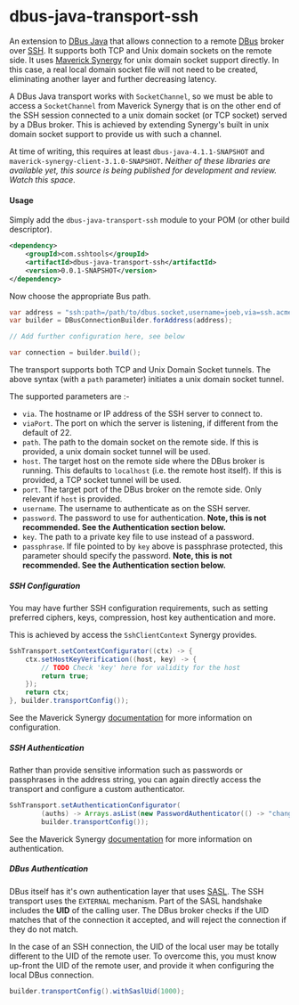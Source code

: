 # dbus-java-transport-ssh

An extension to [DBus Java](https://github.com/hypfvieh/dbus-java) that allows connection to a remote [DBus](https://en.wikipedia.org/wiki/D-Bus) broker over [SSH](https://en.wikipedia.org/wiki/Secure_Shell). It supports both TCP and Unix domain sockets on the remote side. It uses [Maverick Synergy](https://jadaptive.com/en/products/open-source-java-ssh) for unix domain socket support directly. In this case, a real local domain socket file will not need to be created, eliminating another layer and further decreasing latency.

A DBus Java transport works with `SocketChannel`, so we must be able to access a `SocketChannel` from Maverick Synergy that is on the other end of the SSH session connected to a unix domain socket (or TCP socket) served by a DBus broker. This is achieved by extending Synergy's built in unix domain socket support to provide us with such a channel.

At time of writing, this requires at least `dbus-java-4.1.1-SNAPSHOT` and `maverick-synergy-client-3.1.0-SNAPSHOT`. *Neither of these libraries are available yet, this source is being published for development and review. Watch this space*.


#### Usage

Simply add the `dbus-java-transport-ssh` module to your POM (or other build descriptor).

```xml
<dependency>
    <groupId>com.sshtools</groupId>
    <artifactId>dbus-java-transport-ssh</artifactId>
    <version>0.0.1-SNAPSHOT</version>
</dependency>
```

Now choose the appropriate Bus path. 

```java
var address = "ssh:path=/path/to/dbus.socket,username=joeb,via=ssh.acme.com,viaPort=22,password=changeit";
var builder = DBusConnectionBuilder.forAddress(address);

// Add further configuration here, see below

var connection = builder.build();
```

The transport supports both TCP and Unix Domain Socket tunnels. The above syntax (with a `path` parameter) initiates  a unix domain socket tunnel.

The supported parameters are :-

* `via`. The hostname or IP address of the SSH server to connect to.
* `viaPort`. The port on which the server is listening, if different from the default of 22.
* `path`. The path to the domain socket on the remote side. If this is provided, a unix domain socket tunnel will be used.
* `host`. The target host on the remote side where the DBus broker is running. This defaults to `localhost` (i.e. the remote host itself). If this is provided, a TCP socket tunnel will be used.
*  `port`. The target port of the DBus broker on the remote side. Only relevant if `host` is provided.
*  `username`. The username to authenticate as on the SSH server.
*  `password`. The password to use for authentication. **Note, this is not recommended. See the Authentication section below.**
*  `key`. The path to a private key file to use instead of a password.
*  `passphrase`. If file pointed to by `key` above is passphrase protected, this parameter should specify the password. **Note, this is not recommended. See the Authentication section below.**

##### SSH Configuration

You may have further SSH configuration requirements, such as setting preferred ciphers, keys, compression, host key authentication and more.

This is achieved by access the `SshClientContext` Synergy provides. 

```java
SshTransport.setContextConfigurator((ctx) -> {
	ctx.setHostKeyVerification((host, key) -> {
		// TODO Check 'key' here for validity for the host
		return true;
	});
	return ctx;
}, builder.transportConfig());
```
See the Maverick Synergy [documentation](https://jadaptive.com/app/manpage/agent/category/1564757) for more information on configuration.

##### SSH Authentication

Rather than provide sensitive information such as passwords or passphrases in the address string, you can again directly access the transport and configure a custom authenticator.

```java
SshTransport.setAuthenticationConfigurator(
		(auths) -> Arrays.asList(new PasswordAuthenticator(() -> "changeme")),
		builder.transportConfig());
```

See the Maverick Synergy [documentation](https://jadaptive.com/app/manpage/agent/category/1564757) for more information on authentication.

##### DBus Authentication

DBus itself has it's own authentication layer that uses [SASL](https://en.wikipedia.org/wiki/Simple_Authentication_and_Security_Layer).
The SSH transport uses the `EXTERNAL` mechanism. Part of the SASL handshake includes the **UID** of the calling user. The DBus broker checks if the UID matches that of the connection it accepted, and will reject the connection if they do not match.

In the case of an SSH connection, the UID of the local user may be totally different to the UID of the remote user. To overcome this, you must know up-front the UID of the remote user, and provide it when configuring the local DBus connection.

```java
builder.transportConfig().withSaslUid(1000);		
```

 
